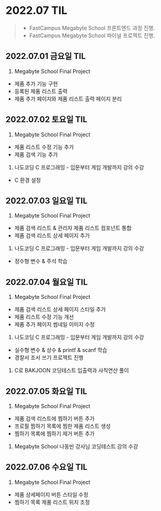 # 2022.07 TIL
> - FastCampus Megabyte School 프론트엔드 과정 진행.
> - FastCampus Megabyte School 파이널 프로젝트 진행.

## 2022.07.01 금요일 TIL
1. Megabyte School Final Project
  - 제품 추가 기능 구현
  - 등록된 제품 리스트 출력
  - 제품 추가 페이지와 제품 리스트 출력 페이지 분리

## 2022.07.02 토요일 TIL
1. Megabyte School Final Project
  - 제품 리스트 수정 기능 추가
  - 제품 검색 기능 추가
1. 나도코딩 C 프로그래밍 - 입문부터 게임 개발까지 강의 수강
  - C 환경 설정

## 2022.07.03 일요일 TIL
1. Megabyte School Final Project
  - 제품 검색 리스트 & 관리자 제품 리스트 컴포넌트 통합
  - 제품 검색 리스트 상세 페이지 추가
1. 나도코딩 C 프로그래밍 - 입문부터 게임 개발까지 강의 수강
  - 정수형 변수 & 주석 학습

## 2022.07.04 월요일 TIL
1. Megabyte School Final Project 
  - 제품 검색 리스트 상세 페이지 스타일 추가
  - 제품 리스트 수정 기능 개선
  - 제품 추가 페이지 썸네일 이미지 수정
1. 나도코딩 C 프로그래밍 - 입문부터 게임 개발까지 강의 수강
  - 실수형 변수 & 상수 & printf & scanf 학습
  - 경찰서 조서 쓰기 프로젝트 진행
1. C로 BAKJOON 코딩테스트 입출력과 사칙연산 풀이

## 2022.07.05 화요일 TIL
1. Megabyte School Final Project 
  - 제품 검색 리스트에 찜하기 버튼 추가
  - 프로필 찜하기 목록에 찜한 제품 리스트 생성
  - 찜하기 목록에 찜하기 제거 버튼 추가
1. Megabyte School 나동빈 강사님 코딩테스트 강의 수강

## 2022.07.06 수요일 TIL
1. Megabyte School Final Project 
  - 제품 상세페이지 버튼 스타일 수정
  - 찜하기 목록 제품 리스트 위치 조정